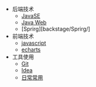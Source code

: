 - 后端技术
  - [JavaSE](backstage/JavaSE/)
  - [Java Web](backstage/Java%20Web/)
  - [Sprirg][backstage/Sprirg/]
- 前端技术
  - [javascript](frontstage/javascript/)
  - [echarts](frontstage/echarts/)
- 工具使用
  - [Git](tool/Git/)
  - [Idea](tool/Idea/)
  - [日常常用](tool/Shortcuts/)
